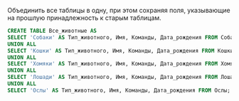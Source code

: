 Объединить все таблицы в одну, при этом сохраняя поля, указывающие на прошлую принадлежность к старым таблицам.

```sql
CREATE TABLE Все_животные AS
SELECT 'Собаки' AS Тип_животного, Имя, Команды, Дата_рождения FROM Собаки
UNION ALL
SELECT 'Кошки' AS Тип_животного, Имя, Команды, Дата_рождения FROM Кошки
UNION ALL
SELECT 'Хомяки' AS Тип_животного, Имя, Команды, Дата_рождения FROM Хомяки
UNION ALL
SELECT 'Лошади' AS Тип_животного, Имя, Команды, Дата_рождения FROM Лошади
UNION ALL
SELECT 'Ослы' AS Тип_животного, Имя, Команды, Дата_рождения FROM Ослы;
```